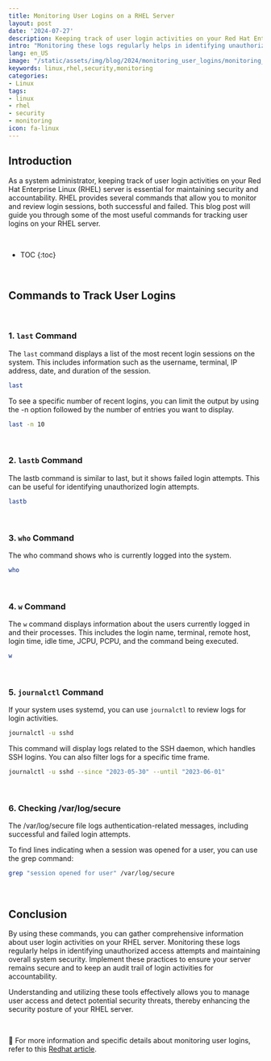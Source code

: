 ```yaml
---
title: Monitoring User Logins on a RHEL Server
layout: post
date: '2024-07-27'
description: Keeping track of user login activities on your Red Hat Enterprise Linux (RHEL) server is essential for maintaining security and accountability.
intro: "Monitoring these logs regularly helps in identifying unauthorized access attempts and maintaining overall system security."
lang: en_US
image: "/static/assets/img/blog/2024/monitoring_user_logins/monitoring_user_logins.jpg"
keywords: linux,rhel,security,monitoring
categories:
- Linux
tags:
- linux
- rhel
- security
- monitoring
icon: fa-linux
---
```


## Introduction

As a system administrator, keeping track of user login activities on your Red Hat Enterprise Linux (RHEL) server is essential for maintaining security and accountability. RHEL provides several commands that allow you to monitor and review login sessions, both successful and failed. This blog post will guide you through some of the most useful commands for tracking user logins on your RHEL server.

<br>

* TOC 
{:toc}

<br>

## Commands to Track User Logins

<br>

### 1. `last` Command

The `last` command displays a list of the most recent login sessions on the system. This includes information such as the username, terminal, IP address, date, and duration of the session.

```bash
last
```

To see a specific number of recent logins, you can limit the output by using the -n option followed by the number of entries you want to display.

```bash
last -n 10
```

<br>

### 2. `lastb` Command

The lastb command is similar to last, but it shows failed login attempts. This can be useful for identifying unauthorized login attempts.

```bash
lastb
```

<br>

### 3. `who` Command
The who command shows who is currently logged into the system.

```bash
who
```

<br>

### 4. `w` Command
The `w` command displays information about the users currently logged in and their processes. This includes the login name, terminal, remote host, login time, idle time, JCPU, PCPU, and the command being executed.

```bash
w
```

<br>

### 5. `journalctl` Command
If your system uses systemd, you can use `journalctl` to review logs for login activities.

```bash
journalctl -u sshd
```

This command will display logs related to the SSH daemon, which handles SSH logins. You can also filter logs for a specific time frame.

```bash
journalctl -u sshd --since "2023-05-30" --until "2023-06-01"
```

<br>

### 6. Checking /var/log/secure
The /var/log/secure file logs authentication-related messages, including successful and failed login attempts.

To find lines indicating when a session was opened for a user, you can use the grep command:

```bash
grep "session opened for user" /var/log/secure
```

<br>

## Conclusion

By using these commands, you can gather comprehensive information about user login activities on your RHEL server. Monitoring these logs regularly helps in identifying unauthorized access attempts and maintaining overall system security. Implement these practices to ensure your server remains secure and to keep an audit trail of login activities for accountability.

Understanding and utilizing these tools effectively allows you to manage user access and detect potential security threats, thereby enhancing the security posture of your RHEL server.

<br>

📝 For more information and specific details about monitoring user logins, refer to this [Redhat article](https://www.redhat.com/sysadmin/monitor-users-linux).
